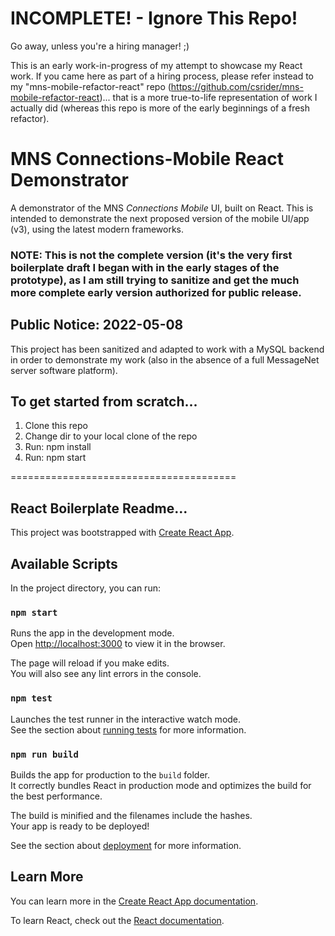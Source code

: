 # INCOMPLETE! - Ignore This Repo!

Go away, unless you're a hiring manager!  ;)

This is an early work-in-progress of my attempt to showcase my React work. If you came here as part of a hiring process, please refer instead to my "mns-mobile-refactor-react" repo (https://github.com/csrider/mns-mobile-refactor-react)... that is a more true-to-life representation of work I actually did (whereas this repo is more of the early beginnings of a fresh refactor).

# MNS Connections-Mobile React Demonstrator

A demonstrator of the MNS *Connections Mobile* UI, built on React. This is intended to demonstrate the next proposed version of the mobile UI/app (v3), using the latest modern frameworks.

### NOTE: This is not the complete version (it's the very first boilerplate draft I began with in the early stages of the prototype), as I am still trying to sanitize and get the much more complete early version authorized for public release.

## Public Notice: 2022-05-08

This project has been sanitized and adapted to work with a MySQL backend in order to demonstrate my work (also in the absence of a full MessageNet server software platform).

## To get started from scratch...
1. Clone this repo
2. Change dir to your local clone of the repo
3. Run: npm install
4. Run: npm start

=======================================
## React Boilerplate Readme...

This project was bootstrapped with [Create React App](https://github.com/facebook/create-react-app).

## Available Scripts

In the project directory, you can run:

### `npm start`

Runs the app in the development mode.\
Open [http://localhost:3000](http://localhost:3000) to view it in the browser.

The page will reload if you make edits.\
You will also see any lint errors in the console.

### `npm test`

Launches the test runner in the interactive watch mode.\
See the section about [running tests](https://facebook.github.io/create-react-app/docs/running-tests) for more information.

### `npm run build`

Builds the app for production to the `build` folder.\
It correctly bundles React in production mode and optimizes the build for the best performance.

The build is minified and the filenames include the hashes.\
Your app is ready to be deployed!

See the section about [deployment](https://facebook.github.io/create-react-app/docs/deployment) for more information.

## Learn More

You can learn more in the [Create React App documentation](https://facebook.github.io/create-react-app/docs/getting-started).

To learn React, check out the [React documentation](https://reactjs.org/).
